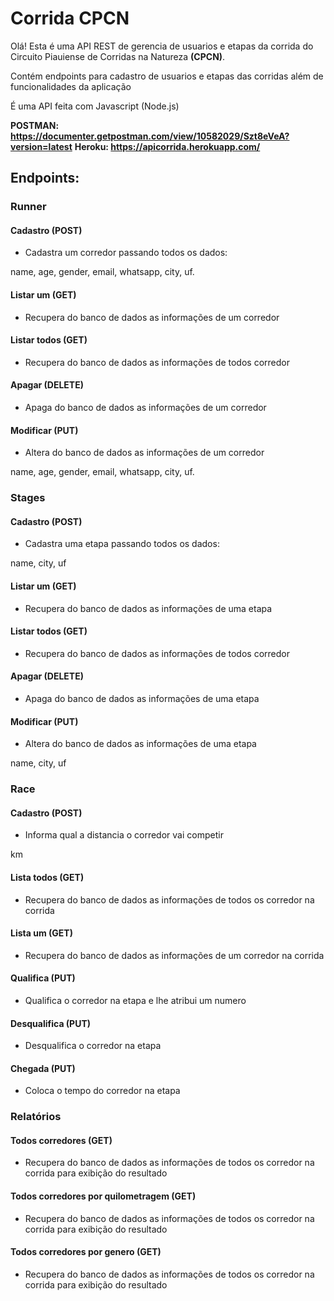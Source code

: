 # Corrida CPCN

Olá! Esta é uma API REST de gerencia de usuarios e etapas da corrida do Circuito Piauiense de Corridas na Natureza **(CPCN)**.

Contém endpoints para cadastro de usuarios e etapas das corridas além de funcionalidades da aplicação

É uma API feita com Javascript (Node.js)

**POSTMAN: https://documenter.getpostman.com/view/10582029/Szt8eVeA?version=latest**
**Heroku: https://apicorrida.herokuapp.com/**

## Endpoints:

### Runner

#### Cadastro (POST)

- Cadastra um corredor passando todos os dados:

name, age, gender, email, whatsapp, city, uf.


#### Listar um (GET)

- Recupera do banco de dados as informações de um corredor

#### Listar todos (GET)

- Recupera do banco de dados as informações de todos corredor

#### Apagar (DELETE)

- Apaga do banco de dados as informações de um corredor

#### Modificar (PUT)

- Altera do banco de dados as informações de um corredor

name, age, gender, email, whatsapp, city, uf.


### Stages

#### Cadastro (POST)

- Cadastra uma etapa passando todos os dados:

name, city, uf


#### Listar um (GET)

- Recupera do banco de dados as informações de uma etapa

#### Listar todos (GET)

- Recupera do banco de dados as informações de todos corredor

#### Apagar (DELETE)

- Apaga do banco de dados as informações de uma etapa

#### Modificar (PUT)

- Altera do banco de dados as informações de uma etapa

name, city, uf


### Race

#### Cadastro (POST)

- Informa qual a distancia o corredor vai competir

km

#### Lista todos (GET)

- Recupera do banco de dados as informações de todos os corredor na corrida

#### Lista um (GET)

- Recupera do banco de dados as informações de um corredor na corrida

#### Qualifica (PUT)

- Qualifica o corredor na etapa e lhe atribui um numero

#### Desqualifica (PUT)

- Desqualifica o corredor na etapa 

#### Chegada (PUT)

- Coloca o tempo do corredor na etapa 


### Relatórios

#### Todos corredores (GET)

- Recupera do banco de dados as informações de todos os corredor na corrida para exibição do resultado

#### Todos corredores por quilometragem (GET)

- Recupera do banco de dados as informações de todos os corredor na corrida para exibição do resultado

#### Todos corredores por genero (GET)

- Recupera do banco de dados as informações de todos os corredor na corrida para exibição do resultado


